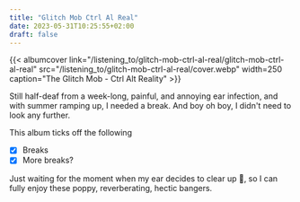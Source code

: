 ```yaml
---
title: "Glitch Mob Ctrl Al Real"
date: 2023-05-31T10:25:55+02:00
draft: false
---
```



{{< albumcover
    link="/listening_to/glitch-mob-ctrl-al-real/glitch-mob-ctrl-al-real"
    src="/listening_to/glitch-mob-ctrl-al-real/cover.webp"
    width=250
    caption="The Glitch Mob - Ctrl Alt Reality"
    >}}

Still half-deaf from a week-long, painful, and annoying ear infection, and with summer ramping up, I needed a break. And boy oh boy, I didn't need to look any further.

This album ticks off the following
- [x] Breaks
- [x] More breaks?

Just waiting for the moment when my ear decides to clear up 🫠, so I can fully enjoy these poppy, reverberating, hectic bangers.
